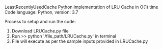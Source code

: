 LeastRecentlyUsedCache
Python implementation of LRU Cache in O(1) time 
Code language: Python, version: 3.7
 
Process to setup and run the code:

1. Download LRUCache.py file 
2. Run >> python '/file_path/LRUCache.py' in terminal
3. File will execute as per the sample inputs provided in LRUCache.py
